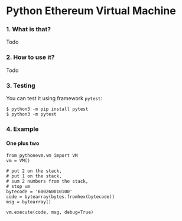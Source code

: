 Python Ethereum Virtual Machine
===

### 1. What is that?
Todo
### 2. How to use it?
Todo
### 3. Testing
You can test it using framework `pytest`:

    $ python3 -m pip install pytest
    $ python3 -m pytest

### 4. Example
#### One plus two

```python3
from pythonevm.vm import VM
vm = VM()

# put 2 on the stack, 
# put 1 on the stack, 
# sum 2 numbers from the stack, 
# stop vm
bytecode = '600260010100'
code = bytearray(bytes.fromhex(bytecode))
msg = bytearray()

vm.execute(code, msg, debug=True)
```
